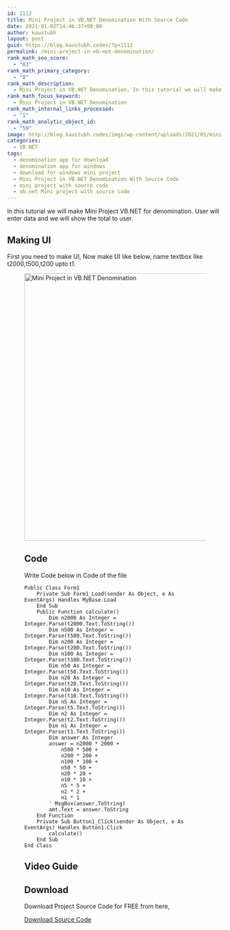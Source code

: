 ```yaml
---
id: 1112
title: Mini Project in VB.NET Denomination With Source Code
date: 2021-01-02T14:46:37+00:00
author: kaustubh
layout: post
guid: https://blog.kaustubh.codes/?p=1112
permalink: /mini-project-in-vb-net-denomination/
rank_math_seo_score:
  - "63"
rank_math_primary_category:
  - "8"
rank_math_description:
  - Mini Project in VB.NET Denomination, In this tutorial we will make Mini Project VB.NET for denomination. User will enter data and we will show the total to user.
rank_math_focus_keyword:
  - Mini Project in VB.NET Denomination
rank_math_internal_links_processed:
  - "1"
rank_math_analytic_object_id:
  - "59"
image: http://blog.kaustubh.codes/imgs/wp-content/uploads/2021/01/mini-pro-vb-denomination-1200x675.png
categories:
  - VB.NET
tags:
  - denomination app for download
  - denomination app for windows
  - download for windows mini project
  - Mini Project in VB.NET Denomination With Source Code
  - mini project with source code
  - vb.net Mini project with source code
---
```

In this tutorial we will make Mini Project VB.NET for denomination. User will enter data and we will show the total to user.

## Making UI

First you need to make UI, Now make UI like below, name textbox like t2000,t500,t200 upto t1.<figure class="wp-block-image size-large">

<img loading="lazy" width="735" height="625" src="http://blog.kaustubh.codes/imgs/wp-content/uploads/2021/01/image-4.png" alt="Mini Project in VB.NET Denomination" class="wp-image-1113" srcset="https://blog.kaustubh.codes/imgs/wp-content/uploads/2021/01/image-4.png 735w, https://blog.kaustubh.codes/imgs/wp-content/uploads/2021/01/image-4-300x255.png 300w" sizes="(max-width: 735px) 100vw, 735px" /> 

## Code

Write Code below in Code of the file

<pre class="wp-block-code"><code>Public Class Form1
    Private Sub Form1_Load(sender As Object, e As EventArgs) Handles MyBase.Load
    End Sub
    Public Function calculate()
        Dim n2000 As Integer = Integer.Parse(t2000.Text.ToString())
        Dim n500 As Integer = Integer.Parse(t500.Text.ToString())
        Dim n200 As Integer = Integer.Parse(t200.Text.ToString())
        Dim n100 As Integer = Integer.Parse(t100.Text.ToString())
        Dim n50 As Integer = Integer.Parse(t50.Text.ToString())
        Dim n20 As Integer = Integer.Parse(t20.Text.ToString())
        Dim n10 As Integer = Integer.Parse(t10.Text.ToString())
        Dim n5 As Integer = Integer.Parse(t5.Text.ToString())
        Dim n2 As Integer = Integer.Parse(t2.Text.ToString())
        Dim n1 As Integer = Integer.Parse(t1.Text.ToString())
        Dim answer As Integer
        answer = n2000 * 2000 +
            n500 * 500 +
            n200 * 200 +
            n100 * 100 +
            n50 * 50 +
            n20 * 20 +
            n10 * 10 +
            n5 * 5 +
            n2 * 2 +
            n1 * 1
        ' MsgBox(answer.ToString)
        amt.Text = answer.ToString
    End Function
    Private Sub Button1_Click(sender As Object, e As EventArgs) Handles Button1.Click
        calculate()
    End Sub
End Class
</code></pre>

## Video Guide<figure class="wp-block-embed is-type-video is-provider-youtube wp-block-embed-youtube wp-embed-aspect-16-9 wp-has-aspect-ratio">

<div class="wp-block-embed__wrapper">
</div>

## Download

Download Project Source Code for FREE from here,

<div class="wp-block-buttons">
  <div class="wp-block-button">
    <a class="wp-block-button__link" href="https://github.com/JustInClicks-com/static-cdn/raw/main/Downloads/Desktop/Denomination.rar" target="_blank" rel="noreferrer noopener">Download Source Code</a>
  </div>
</div>